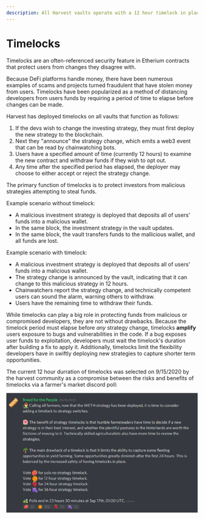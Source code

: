 ```yaml
---
description: All Harvest vaults operate with a 12 hour timelock in place
---
```


# Timelocks

Timelocks are an often-referenced security feature in Etherium contracts that protect users from changes they disagree with.

Because DeFi platforms handle money, there have been numerous examples of scams and projects turned fraudulent that have stolen money from users. Timelocks have been popularized as a method of distancing developers from users funds by requiring a period of time to elapse before changes can be made.

Harvest has deployed timelocks on all vaults that function as follows:

1. If the devs wish to change the investing strategy, they must first deploy the new strategy to the blockchain.
2. Next they "announce" the strategy change, which emits a web3 event that can be read by chainwatching bots.
3. Users have a specified amount of time \(currently 12 hours\) to examine the new contract and withdraw funds if they wish to opt out.
4. Any time after the specified period has elapsed, the deployer may choose to either accept or reject the strategy change.

The primary function of timelocks is to protect investors from malicious strategies attempting to steal funds.

Example scenario without timelock:

* A malicious investment strategy is deployed that deposits all of users' funds into a malicious wallet.
* In the same block, the investment strategy in the vault updates.
* In the same block, the vault transfers funds to the mallicious wallet, and all funds are lost.

Example scenario with timelock:

* A malicious investment strategy is deployed that deposits all of users' funds into a malicious wallet.
* The strategy change is announced by the vault, indicating that it can change to this malicious strategy in 12 hours.
* Chainwatchers report the strategy change, and technically competent users can sound the alarm, warning others to withdraw.
* Users have the remaining time to withdraw their funds.

While timelocks can play a big role in protecting funds from malicious or compromised developers, they are not without drawbacks. Because the timelock period must elapse before _any_ strategy change, timelocks **amplify** users exposure to bugs and vulnerabilities in the code. If a bug exposes user funds to exploitation, developers must wait the timelock's duration after building a fix to apply it. Additionally, timelocks limit the flexibility developers have in swiftly deploying new strategies to capture shorter term opportunities.

The current 12 hour durration of timelocks was selected on 9/15/2020 by the harvest community as a compromise between the risks and benefits of timelocks via a farmer's market discord poll:

![](../../../.gitbook/assets/image%20%283%29.png)

